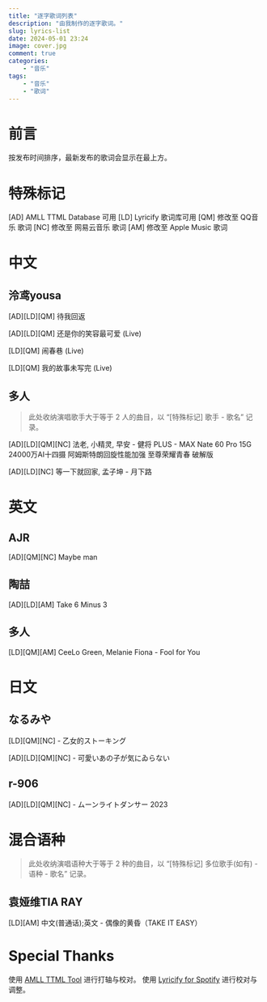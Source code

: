 ```yaml
---
title: "逐字歌词列表"
description: "由我制作的逐字歌词。"
slug: lyrics-list
date: 2024-05-01 23:24
image: cover.jpg
comment: true
categories:
    - "音乐"
tags:
    - "音乐"
    - "歌词"
---
```


# 前言

按发布时间排序，最新发布的歌词会显示在最上方。

<!-- more -->

# 特殊标记

[AD] AMLL TTML Database 可用
[LD] Lyricify 歌词库可用
[QM] 修改至 QQ音乐 歌词
[NC] 修改至 网易云音乐 歌词
[AM] 修改至 Apple Music 歌词

# 中文

## 泠鸢yousa

[AD][LD][QM] 待我回返

[AD][LD][QM] 还是你的笑容最可爱 (Live)

[LD][QM] 闹春巷 (Live)

[LD][QM] 我的故事未写完 (Live)

## 多人

> 此处收纳演唱歌手大于等于 2 人的曲目，以 “[特殊标记] 歌手 - 歌名” 记录。

[AD][LD][QM][NC] 法老, 小精灵, 早安 - 健将 PLUS - MAX Nate 60 Pro 15G 24000万AI十四摄 阿姆斯特朗回旋性能加强 至尊荣耀青春 破解版

[AD][LD][NC] 等一下就回家, 孟子坤 - 月下路

# 英文

## AJR

[AD][QM][NC] Maybe man

## 陶喆

[AD][LD][AM] Take 6 Minus 3

## 多人

[LD][QM][AM] CeeLo Green, Melanie Fiona - Fool for You

# 日文

## なるみや

[LD][QM][NC] - 乙女的ストーキング

[AD][LD][QM][NC] - 可愛いあの子が気にゐらない

## r-906

[AD][LD][QM][NC] - ムーンライトダンサー 2023

# 混合语种

> 此处收纳演唱语种大于等于 2 种的曲目，以 “[特殊标记] 多位歌手(如有) - 语种 - 歌名” 记录。

## 袁娅维TIA RAY

[LD][AM] 中文(普通话);英文 - 偶像的黄昏（TAKE IT EASY）

# Special Thanks

使用 [AMLL TTML Tool](https://steve-xmh.github.io/amll-ttml-tool/) 进行打轴与校对。
使用 [Lyricify for Spotify](https://github.com/WXRIW/Lyricify-App) 进行校对与调整。